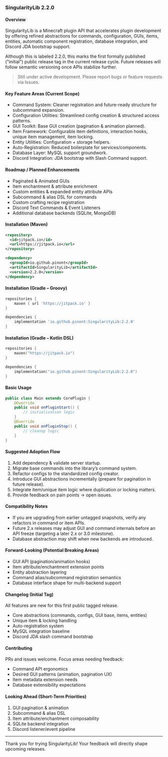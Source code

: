 ### SingularityLib 2.2.0

#### Overview
SingularityLib is a Minecraft plugin API that accelerates plugin development by offering refined abstractions for commands, configuration, GUIs, items, entities, automatic component registration, database integration, and Discord JDA bootstrap support.

Although this is labeled 2.2.0, this marks the first formally published ("initial") public release tag in the current release cycle. Future releases will follow semantic versioning once APIs stabilize further.

> Still under active development. Please report bugs or feature requests via Issues.

#### Key Feature Areas (Current Scope)
- Command System: Cleaner registration and future-ready structure for subcommand expansion.
- Configuration Utilities: Streamlined config creation & structured access patterns.
- GUI Toolkit: Base GUI creation (pagination & animation planned).
- Item Framework: Configurable item definitions, interaction hooks, unique item management, item locking.
- Entity Utilities: Configuration + storage helpers.
- Auto-Registration: Reduced boilerplate for services/components.
- Database Layer: MySQL support groundwork.
- Discord Integration: JDA bootstrap with Slash Command support.

#### Roadmap / Planned Enhancements
- Paginated & Animated GUIs
- Item enchantment & attribute enrichment
- Custom entities & expanded entity attribute APIs
- Subcommand & alias DSL for commands
- Custom crafting recipe registration
- Discord Text Commands & Event Listeners
- Additional database backends (SQLite, MongoDB)

#### Installation (Maven)
```xml
<repository>
  <id>jitpack.io</id>
  <url>https://jitpack.io</url>
</repository>

<dependency>
  <groupId>io.github.pinont</groupId>
  <artifactId>SingularityLib</artifactId>
  <version>2.2.0</version>
</dependency>
```

#### Installation (Gradle – Groovy)
```groovy
repositories {
    maven { url 'https://jitpack.io' }
}

dependencies {
    implementation 'io.github.pinont:SingularityLib:2.2.0'
}
```

#### Installation (Gradle – Kotlin DSL)
```kotlin
repositories {
    maven("https://jitpack.io")
}

dependencies {
    implementation("io.github.pinont:SingularityLib:2.2.0")
}
```

#### Basic Usage
```java
public class Main extends CorePlugin {
    @Override
    public void onPluginStart() {
        // initialization logic
    }
    @Override
    public void onPluginStop() {
        // cleanup logic
    }
}
```

#### Suggested Adoption Flow
1. Add dependency & validate server startup.
2. Migrate base commands into the library’s command system.
3. Refactor configs to the standardized config creator.
4. Introduce GUI abstractions incrementally (prepare for pagination in future release).
5. Integrate item/unique item logic where duplication or locking matters.
6. Provide feedback on pain points → open issues.

#### Compatibility Notes
- If you are upgrading from earlier untagged snapshots, verify any refactors in command or item APIs.
- Future 2.x releases may adjust GUI and command internals before an API freeze (targeting a later 2.x or 3.0 milestone).
- Database abstraction may shift when new backends are introduced.

#### Forward-Looking (Potential Breaking Areas)
- GUI API (pagination/animation hooks)
- Item attribute/enchantment extension points
- Entity abstraction layering
- Command alias/subcommand registration semantics
- Database interface shape for multi-backend support

#### Changelog (Initial Tag)
All features are new for this first public tagged release.
- Core abstractions (commands, configs, GUI base, items, entities)
- Unique item & locking handling
- Auto-registration system
- MySQL integration baseline
- Discord JDA slash command bootstrap

#### Contributing
PRs and issues welcome. Focus areas needing feedback:
- Command API ergonomics
- Desired GUI patterns (animation, pagination UX)
- Item metadata extension needs
- Database extensibility expectations

#### Looking Ahead (Short-Term Priorities)
1. GUI pagination & animation
2. Subcommand & alias DSL
3. Item attribute/enchantment composability
4. SQLite backend integration
5. Discord listener/event pipeline

---
Thank you for trying SingularityLib! Your feedback will directly shape upcoming releases.